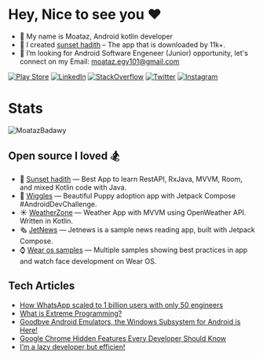 # Hey, Nice to see you ❤️
- 🥷 My name is Moataz, Android kotlin developer
- 🔭 I created [sunset hadith](https://github.com/MoatazBadawy/Sunset-hadith) – The app that is downloaded by 11k+.
- 👯 I’m looking for Android Software Engeneer (Junior) opportunity, let's connect on my Email: moataz.egy101@gmail.com

[![Play Store](https://img.shields.io/badge/-PlayStore-ffffff?style=flat&logo=googleplay&logoColor=27ae60)](https://play.google.com/store/apps/details?id=com.moataz.afternoonhadeeth&hl=en&gl=US) [![LinkedIn](https://img.shields.io/badge/-LinkedIn-ffffff?style=flat&logo=linkedin&logoColor=0984e3)](https://www.linkedin.com/in/moataz-badawy) [![StackOverflow](https://img.shields.io/badge/-StackOverflow-ffffff?style=flat&logo=StackOverflow)](https://stackoverflow.com/users/13440404/moataz) [![Twitter](https://img.shields.io/badge/-Twitter-ffffff?style=flat&logo=Twitter)](https://twitter.com/thecoderui) [![Instagram](https://img.shields.io/badge/-Instagram-ffffff?style=flat&logo=Instagram)](https://www.instagram.com/thecoderui/?hl=en)

# Stats 
<p><img align="center" src="https://github-readme-streak-stats.herokuapp.com/?user=MoatazBadawy&" alt="MoatazBadawy" /></p>

## Open source I loved 🏂
- 🕌 [Sunset hadith](https://github.com/MoatazBadawy/Sunset-hadith) — Best App to learn RestAPI, RxJava, MVVM, Room, and mixed Kotlin code with Java.
- 🐶 [Wiggles](https://github.com/MoatazBadawy/Wiggles) — Beautiful Puppy adoption app with Jetpack Compose #AndroidDevChallenge.
- ☀️ [WeatherZone](https://github.com/SoumikBhatt/WeatherZone) — Weather App with MVVM using OpenWeather API. Written in Kotlin.
- 🗞 [JetNews](https://github.com/android/compose-samples/tree/master/JetNews) — Jetnews is a sample news reading app, built with Jetpack Compose. 
- ⌚️ [Wear os samples](https://github.com/android/wear-os-samples) — Multiple samples showing best practices in app and watch face development on Wear OS.


## Tech Articles
- [How WhatsApp scaled to 1 billion users with only 50 engineers](https://www.quastor.org/p/how-whatsapp-scaled-to-1-billion)
- [What is Extreme Programming?](https://www.developer.com/project-management/extreme-programming-2/)
- [Goodbye Android Emulators, the Windows Subsystem for Android is Here!](https://montemagno.com/goodbye-android-emulators-windows-subsytem-for-android-is-here/)
- [Google Chrome Hidden Features Every Developer Should Know](https://blog.bitsrc.io/google-chrome-experimental-features-for-developers-a9a7cc9d1b30)
- [I’m a lazy developer but efficien!](https://levelup.gitconnected.com/im-a-lazy-developer-but-be-efficient-600437ecca2e)
